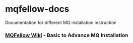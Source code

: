 # mqfellow-docs
Documentation for different MQ installation instruction 

### [MQFellow Wiki](https://github.com/mqfellow/mqfellow-docs/wiki) - Basic to Advance MQ Installation
